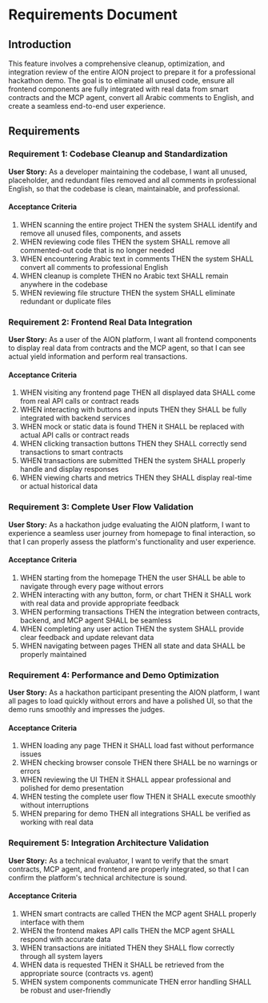 # Requirements Document

## Introduction

This feature involves a comprehensive cleanup, optimization, and integration review of the entire AION project to prepare it for a professional hackathon demo. The goal is to eliminate all unused code, ensure all frontend components are fully integrated with real data from smart contracts and the MCP agent, convert all Arabic comments to English, and create a seamless end-to-end user experience.

## Requirements

### Requirement 1: Codebase Cleanup and Standardization

**User Story:** As a developer maintaining the codebase, I want all unused, placeholder, and redundant files removed and all comments in professional English, so that the codebase is clean, maintainable, and professional.

#### Acceptance Criteria

1. WHEN scanning the entire project THEN the system SHALL identify and remove all unused files, components, and assets
2. WHEN reviewing code files THEN the system SHALL remove all commented-out code that is no longer needed
3. WHEN encountering Arabic text in comments THEN the system SHALL convert all comments to professional English
4. WHEN cleanup is complete THEN no Arabic text SHALL remain anywhere in the codebase
5. WHEN reviewing file structure THEN the system SHALL eliminate redundant or duplicate files

### Requirement 2: Frontend Real Data Integration

**User Story:** As a user of the AION platform, I want all frontend components to display real data from contracts and the MCP agent, so that I can see actual yield information and perform real transactions.

#### Acceptance Criteria

1. WHEN visiting any frontend page THEN all displayed data SHALL come from real API calls or contract reads
2. WHEN interacting with buttons and inputs THEN they SHALL be fully integrated with backend services
3. WHEN mock or static data is found THEN it SHALL be replaced with actual API calls or contract reads
4. WHEN clicking transaction buttons THEN they SHALL correctly send transactions to smart contracts
5. WHEN transactions are submitted THEN the system SHALL properly handle and display responses
6. WHEN viewing charts and metrics THEN they SHALL display real-time or actual historical data

### Requirement 3: Complete User Flow Validation

**User Story:** As a hackathon judge evaluating the AION platform, I want to experience a seamless user journey from homepage to final interaction, so that I can properly assess the platform's functionality and user experience.

#### Acceptance Criteria

1. WHEN starting from the homepage THEN the user SHALL be able to navigate through every page without errors
2. WHEN interacting with any button, form, or chart THEN it SHALL work with real data and provide appropriate feedback
3. WHEN performing transactions THEN the integration between contracts, backend, and MCP agent SHALL be seamless
4. WHEN completing any user action THEN the system SHALL provide clear feedback and update relevant data
5. WHEN navigating between pages THEN all state and data SHALL be properly maintained

### Requirement 4: Performance and Demo Optimization

**User Story:** As a hackathon participant presenting the AION platform, I want all pages to load quickly without errors and have a polished UI, so that the demo runs smoothly and impresses the judges.

#### Acceptance Criteria

1. WHEN loading any page THEN it SHALL load fast without performance issues
2. WHEN checking browser console THEN there SHALL be no warnings or errors
3. WHEN reviewing the UI THEN it SHALL appear professional and polished for demo presentation
4. WHEN testing the complete user flow THEN it SHALL execute smoothly without interruptions
5. WHEN preparing for demo THEN all integrations SHALL be verified as working with real data

### Requirement 5: Integration Architecture Validation

**User Story:** As a technical evaluator, I want to verify that the smart contracts, MCP agent, and frontend are properly integrated, so that I can confirm the platform's technical architecture is sound.

#### Acceptance Criteria

1. WHEN smart contracts are called THEN the MCP agent SHALL properly interface with them
2. WHEN the frontend makes API calls THEN the MCP agent SHALL respond with accurate data
3. WHEN transactions are initiated THEN they SHALL flow correctly through all system layers
4. WHEN data is requested THEN it SHALL be retrieved from the appropriate source (contracts vs. agent)
5. WHEN system components communicate THEN error handling SHALL be robust and user-friendly